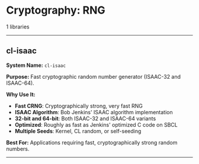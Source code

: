 # Cryptography: RNG

1 libraries

---

## cl-isaac

**System Name:** `cl-isaac`

**Purpose:** Fast cryptographic random number generator (ISAAC-32 and ISAAC-64).

**Why Use It:**
- **Fast CRNG**: Cryptographically strong, very fast RNG
- **ISAAC Algorithm**: Bob Jenkins' ISAAC algorithm implementation
- **32-bit and 64-bit**: Both ISAAC-32 and ISAAC-64 variants
- **Optimized**: Roughly as fast as Jenkins' optimized C code on SBCL
- **Multiple Seeds**: Kernel, CL random, or self-seeding

**Best For:** Applications requiring fast, cryptographically strong random numbers.

---


